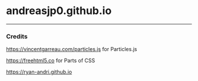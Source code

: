 # andreasjp0.github.io
---
### Credits
https://vincentgarreau.com/particles.js for Particles.js

https://freehtml5.co for Parts of CSS

https://ryan-andri.github.io

